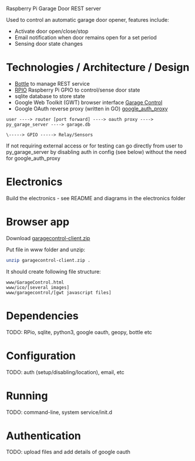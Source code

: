 Raspberry Pi Garage Door REST server

Used to control an automatic garage door opener, features include:

* Activate door open/close/stop
* Email notification when door remains open for a set period
* Sensing door state changes

Technologies / Architecture / Design
====================================

* [Bottle](http://bottlepy.org/) to manage REST service 
* [RPIO](https://pypi.python.org/pypi/RPIO) Raspberry Pi GPIO to control/sense door state 
* sqlite database to store state
* Google Web Toolkit (GWT) browser interface [Garage Control](https://github.com/drweaver/gwt_garage_control)
* Google OAuth reverse proxy (written in GO) [google_auth_proxy](https://github.com/drweaver/google_auth_proxy)

```
user ----> router [port forward] ----> oauth proxy ----> py_garage_server ----> garage.db
                                                                        \-----> GPIO -----> Relay/Sensors
```

If not requiring external access or for testing can go directly from 
user to py_garage_server by disabling auth in config (see below) without
the need for google_auth_proxy
																		
Electronics
===========

Build the electronics - see README and diagrams in the electronics folder

Browser app
===========

Download [garagecontrol-client.zip](https://github.com/drweaver/gwt_garage_control/releases/latest)

Put file in www folder and unzip: 
```bash
unzip garagecontrol-client.zip .
```

It should create following file structure:
```
www/GarageControl.html
www/ico/[several images]
www/garagecontrol/[gwt javascript files] 
```

Dependencies
============

TODO: RPio, sqlite, python3, google oauth, geopy, bottle etc

Configuration
=============

TODO: auth (setup/disabling/location), email, etc

Running
=======

TODO: command-line, system service/init.d

Authentication
==============

TODO: upload files and add details of google oauth
